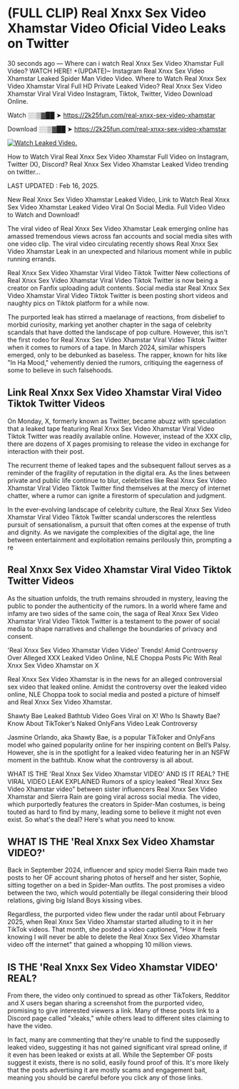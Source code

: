 # (FULL CLIP) Real Xnxx Sex Video Xhamstar Video Oficial Video Leaks on Twitter

30 seconds ago — Where can i watch Real Xnxx Sex Video Xhamstar Full Video? WATCH HERE! +(UPDATE)~ Instagram Real Xnxx Sex Video Xhamstar Leaked Spider Man Video Video. Where to Watch Real Xnxx Sex Video Xhamstar Viral Full HD Private Leaked Video? Real Xnxx Sex Video Xhamstar Viral Viral Video Instagram, Tiktok, Twitter, Video Download Online.

Watch ░░▒▓██ ➤ https://2k25fun.com/real-xnxx-sex-video-xhamstar

Download ░░▒▓██ ➤ https://2k25fun.com/real-xnxx-sex-video-xhamstar

[![Watch Leaked Video.](https://miro.medium.com/v2/resize:fit:828/format:webp/1*cilzJN44JGOrTw9NJCrNHA.gif "Watch Leaked Video")](https://2k25fun.com/real-xnxx-sex-video-xhamstar)

How to Watch Viral Real Xnxx Sex Video Xhamstar Full Video on Instagram, Twitter (X), Discord? Real Xnxx Sex Video Xhamstar Leaked Video trending on twitter...

LAST UPDATED : Feb 16, 2025.

New Real Xnxx Sex Video Xhamstar Leaked Video, Link to Watch Real Xnxx Sex Video Xhamstar Leaked Video Viral On Social Media. Full Video Video to Watch and Download!

The viral video of Real Xnxx Sex Video Xhamstar Leak emerging online has amassed tremendous views across fan accounts and social media sites with one video clip. The viral video circulating recently shows Real Xnxx Sex Video Xhamstar Leak in an unexpected and hilarious moment while in public running errands.

Real Xnxx Sex Video Xhamstar Viral Video Tiktok Twitter New collections of Real Xnxx Sex Video Xhamstar Viral Video Tiktok Twitter is now being a creator on Fanfix uploading adult contents. Social media star Real Xnxx Sex Video Xhamstar Viral Video Tiktok Twitter is been posting short videos and naughty pics on Tiktok platform for a while now.

The purported leak has stirred a maelanage of reactions, from disbelief to morbid curiosity, marking yet another chapter in the saga of celebrity scandals that have dotted the landscape of pop culture. However, this isn't the first rodeo for Real Xnxx Sex Video Xhamstar Viral Video Tiktok Twitter when it comes to rumors of a tape. In March 2024, similar whispers emerged, only to be debunked as baseless. The rapper, known for hits like "In Ha Mood," vehemently denied the rumors, critiquing the eagerness of some to believe in such falsehoods.

## Link Real Xnxx Sex Video Xhamstar Viral Video Tiktok Twitter Videos

On Monday, X, formerly known as Twitter, became abuzz with speculation that a leaked tape featuring Real Xnxx Sex Video Xhamstar Viral Video Tiktok Twitter was readily available online. However, instead of the XXX clip, there are dozens of X pages promising to release the video in exchange for interaction with their post.

The recurrent theme of leaked tapes and the subsequent fallout serves as a reminder of the fragility of reputation in the digital era. As the lines between private and public life continue to blur, celebrities like Real Xnxx Sex Video Xhamstar Viral Video Tiktok Twitter find themselves at the mercy of internet chatter, where a rumor can ignite a firestorm of speculation and judgment.

In the ever-evolving landscape of celebrity culture, the Real Xnxx Sex Video Xhamstar Viral Video Tiktok Twitter scandal underscores the relentless pursuit of sensationalism, a pursuit that often comes at the expense of truth and dignity. As we navigate the complexities of the digital age, the line between entertainment and exploitation remains perilously thin, prompting a re

##  Real Xnxx Sex Video Xhamstar Viral Video Tiktok Twitter Videos

As the situation unfolds, the truth remains shrouded in mystery, leaving the public to ponder the authenticity of the rumors. In a world where fame and infamy are two sides of the same coin, the saga of Real Xnxx Sex Video Xhamstar Viral Video Tiktok Twitter is a testament to the power of social media to shape narratives and challenge the boundaries of privacy and consent.

'Real Xnxx Sex Video Xhamstar Video Video' Trends! Amid Controversy Over Alleged XXX Leaked Video Online, NLE Choppa Posts Pic With Real Xnxx Sex Video Xhamstar on X

Real Xnxx Sex Video Xhamstar is in the news for an alleged controversial sex video that leaked online. Amidst the controversy over the leaked video online, NLE Choppa took to social media and posted a picture of himself and Real Xnxx Sex Video Xhamstar.

Shawty Bae Leaked Bathtub Video Goes Viral on X! Who Is Shawty Bae? Know About TikToker’s Naked OnlyFans Video Leak Controversy

Jasmine Orlando, aka Shawty Bae, is a popular TikToker and OnlyFans model who gained popularity online for her inspiring content on Bell’s Palsy. However, she is in the spotlight for a leaked video featuring her in an NSFW moment in the bathtub. Know what the controversy is all about.

WHAT IS THE 'Real Xnxx Sex Video Xhamstar VIDEO' AND IS IT REAL? THE VIRAL VIDEO LEAK EXPLAINED Rumors of a spicy leaked "Real Xnxx Sex Video Xhamstar video" between sister influencers Real Xnxx Sex Video Xhamstar and Sierra Rain are going viral across social media. The video, which purportedly features the creators in Spider-Man costumes, is being touted as hard to find by many, leading some to believe it might not even exist. So what's the deal? Here's what you need to know.

## WHAT IS THE 'Real Xnxx Sex Video Xhamstar VIDEO?'

Back in September 2024, influencer and spicy model Sierra Rain made two posts to her OF account sharing photos of herself and her sister, Sophie, sitting together on a bed in Spider-Man outfits. The post promises a video between the two, which would potentially be illegal considering their blood relations, giving big Island Boys kissing vibes.

Regardless, the purported video flew under the radar until about February 2025, when Real Xnxx Sex Video Xhamstar started alluding to it in her TikTok videos. That month, she posted a video captioned, "How it feels knowing I will never be able to delete the Real Xnxx Sex Video Xhamstar video off the internet" that gained a whopping 10 million views.

## IS THE 'Real Xnxx Sex Video Xhamstar VIDEO' REAL?

From there, the video only continued to spread as other TikTokers, Redditor and X users began sharing a screenshot from the purported video, promising to give interested viewers a link. Many of these posts link to a Discord page called "xleaks," while others lead to different sites claiming to have the video.

In fact, many are commenting that they're unable to find the supposedly leaked video, suggesting it has not gained significant viral spread online, if it even has been leaked or exists at all. While the September OF posts suggest it exists, there is no solid, easily found proof of this. It's more likely that the posts advertising it are mostly scams and engagement bait, meaning you should be careful before you click any of those links.